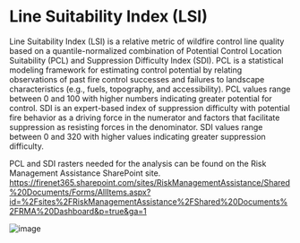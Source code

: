 # Line Suitability Index (LSI)
Line Suitability Index (LSI) is a relative metric of wildfire control line quality based on a quantile-normalized combination of Potential Control Location Suitability (PCL) and Suppression Difficulty Index (SDI). PCL is a statistical modeling framework for estimating control potential by relating observations of past fire control successes and failures to landscape characteristics (e.g., fuels, topography, and accessibility). PCL values range between 0 and 100 with higher numbers indicating greater potential for control. SDI is an expert-based index of suppression difficulty with potential fire behavior as a driving force in the numerator and factors that facilitate suppression as resisting forces in the denominator. SDI values range between 0 and 320 with higher values indicating greater suppression difficulty.

PCL and SDI rasters needed for the analysis can be found on the Risk Management Assistance SharePoint site.
https://firenet365.sharepoint.com/sites/RiskManagementAssistance/Shared%20Documents/Forms/AllItems.aspx?id=%2Fsites%2FRiskManagementAssistance%2FShared%20Documents%2FRMA%20Dashboard&p=true&ga=1


![image](https://github.com/bengannon-fc/Line_suitability_index/assets/81584637/f440202f-c7d0-4895-b4dd-2921b4dc4a92)

